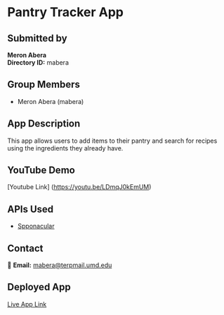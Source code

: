 # Pantry Tracker App

## Submitted by

**Meron Abera**  
**Directory ID:** mabera

## Group Members

- Meron Abera (mabera)

## App Description

This app allows users to add items to their pantry and search for recipes using the ingredients they already have.

## YouTube Demo

[Youtube Link] (https://youtu.be/LDmqJ0kEmUM)

## APIs Used

- [Spponacular](https://spoonacular.com/food-api)

## Contact

📧 **Email:** [mabera@terpmail.umd.edu](mailto:mabera@terpmail.umd.edu)

## Deployed App

[Live App Link](https://notreal.what.terpNel/myApp)
